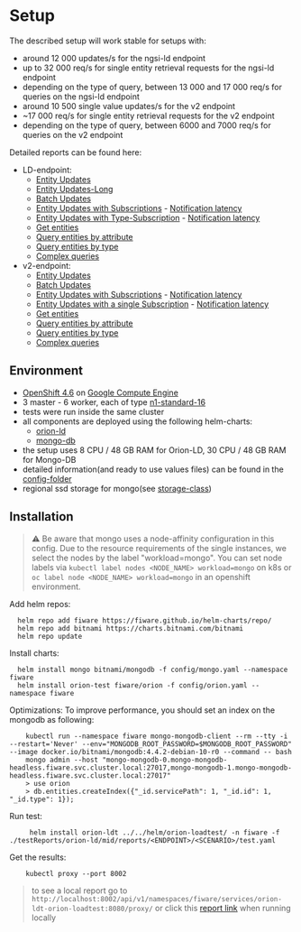 # Setup

The described setup will work stable for setups with:

-   around 12 000 updates/s for the ngsi-ld endpoint
-   up to 32 000 req/s for single entity retrieval requests for the ngsi-ld endpoint
-   depending on the type of query, between 13 000 and 17 000 req/s for queries on the ngsi-ld endpoint
-   around 10 500 single value updates/s for the v2 endpoint
-   ~17 000 req/s for single entity retrieval requests for the v2 endpoint
-   depending on the type of query, between 6000 and 7000 req/s for queries on the v2 endpoint

Detailed reports can be found here:

-   LD-endpoint:
    -   [Entity Updates](https://fiware.github.io/load-tests/testReports/orion-ld/mid/reports/ld/EntityUpdateSimulation/gatling-report.html)
    -   [Entity Updates-Long](https://fiware.github.io/load-tests/testReports/orion-ld/mid/reports/ld/EntityUpdateSimulationLong/gatling-report.html)
    -   [Batch Updates](https://fiware.github.io/load-tests/testReports/orion-ld/mid/reports/ld/BatchUpdateSimulation/gatling-report.html)
    -   [Entity Updates with Subscriptions](https://fiware.github.io/load-tests/testReports/orion-ld/mid/reports/ld/EntityUpdateWithSubscriptionSimulation/gatling-report.html) -
        [Notification latency](reports/ld/EntityUpdateWithSubscriptionSimulation/grafana-report.png)
    -   [Entity Updates with Type-Subscription](https://fiware.github.io/load-tests/testReports/orion-ld/mid/reports/ld/EntityUpdateWithTypeSubscriptionSimulation/gatling-report.html) -
        [Notification latency](reports/ld/EntityUpdateWithTypeSubscriptionSimulation/grafana-report.png)
    -   [Get entities](https://fiware.github.io/load-tests/testReports/orion-ld/mid/reports/ld/GetSingleEntitiesSimulation/gatling-report.html)
    -   [Query entities by attribute](https://fiware.github.io/load-tests/testReports/orion-ld/mid/reports/ld/QueryEntitiesByAttributeSimulation/gatling-report.html)
    -   [Query entities by type](https://fiware.github.io/load-tests/testReports/orion-ld/mid/reports/ld/QueryEntitiesByTypeSimulation/gatling-report.html)
    -   [Complex queries](https://fiware.github.io/load-tests/testReports/orion-ld/mid/reports/ld/ComplexQueryEntitiesByAttributeSimulation/gatling-report.html)
-   v2-endpoint:
    -   [Entity Updates](https://fiware.github.io/load-tests/testReports/orion-ld/mid/reports/v2/EntityUpdateSimulation/gatling-report.html)
    -   [Batch Updates](https://fiware.github.io/load-tests/testReports/orion-ld/mid/reports/v2/BatchUpdateSimulation/gatling-report.html)
    -   [Entity Updates with Subscriptions](https://fiware.github.io/load-tests/testReports/orion-ld/mid/reports/v2/EntityUpdateWithSubscriptionSimulation/gatling-report.html) -
        [Notification latency](reports/v2/EntityUpdateWithSubscriptionSimulation/grafana-report.png)
    -   [Entity Updates with a single Subscription](https://fiware.github.io/load-tests/testReports/orion-ld/mid/reports/v2/EntityUpdateWithSingleSubscriptionSimulation/gatling-report.html) -
        [Notification latency](reports/v2/EntityUpdateWithSingleSubscriptionSimulation/grafana-report.png)
    -   [Get entities](https://fiware.github.io/load-tests/testReports/orion-ld/mid/reports/v2/GetSingleEntitiesSimulation/gatling-report.html)
    -   [Query entities by attribute](https://fiware.github.io/load-tests/testReports/orion-ld/mid/reports/v2/QueryEntitiesByAttributeSimulation/gatling-report.html)
    -   [Query entities by type](https://fiware.github.io/load-tests/testReports/orion-ld/mid/reports/v2/QueryEntitiesByTypeSimulation/gatling-report.html)
    -   [Complex queries](https://fiware.github.io/load-tests/testReports/orion-ld/mid/reports/v2/ComplexQueryEntitiesByAttributeSimulation/gatling-report.html)

## Environment

-   [OpenShift 4.6](https://docs.openshift.com/container-platform/4.6/welcome/index.html) on
    [Google Compute Engine](https://cloud.google.com/compute)
-   3 master - 6 worker, each of type [n1-standard-16](https://cloud.google.com/compute/docs/machine-types)
-   tests were run inside the same cluster
-   all components are deployed using the following helm-charts:
    -   [orion-ld](https://github.com/FIWARE/helm-charts/tree/main/charts/orion)
    -   [mongo-db](https://github.com/bitnami/charts/tree/master/bitnami/mongodb)
-   the setup uses 8 CPU / 48 GB RAM for Orion-LD, 30 CPU / 48 GB RAM for Mongo-DB
-   detailed information(and ready to use values files) can be found in the [config-folder](config)
-   regional ssd storage for mongo(see [storage-class](config/storage-class.yaml))

## Installation

> :warning: Be aware that mongo uses a node-affinity configuration in this config. Due to the resource requirements of
> the single instances, we select the nodes by the label "workload=mongo". You can set node labels via
> `kubectl label nodes <NODE_NAME> workload=mongo` on k8s or `oc label node <NODE_NAME> workload=mongo` in an openshift
> environment.

Add helm repos:

```console
  helm repo add fiware https://fiware.github.io/helm-charts/repo/
  helm repo add bitnami https://charts.bitnami.com/bitnami
  helm repo update
```

Install charts:

```console
  helm install mongo bitnami/mongodb -f config/mongo.yaml --namespace fiware
  helm install orion-test fiware/orion -f config/orion.yaml --namespace fiware
```

Optimizations: To improve performance, you should set an index on the mongodb as following:

```console
    kubectl run --namespace fiware mongo-mongodb-client --rm --tty -i --restart='Never' --env="MONGODB_ROOT_PASSWORD=$MONGODB_ROOT_PASSWORD" --image docker.io/bitnami/mongodb:4.4.2-debian-10-r0 --command -- bash
    mongo admin --host "mongo-mongodb-0.mongo-mongodb-headless.fiware.svc.cluster.local:27017,mongo-mongodb-1.mongo-mongodb-headless.fiware.svc.cluster.local:27017"
    > use orion
    > db.entities.createIndex({"_id.servicePath": 1, "_id.id": 1, "_id.type": 1});
```

Run test:

```console
     helm install orion-ldt ../../helm/orion-loadtest/ -n fiware -f ./testReports/orion-ld/mid/reports/<ENDPOINT>/<SCENARIO>/test.yaml
```

Get the results:

```console
    kubectl proxy --port 8002
```

> to see a local report go to
> `http://localhost:8002/api/v1/namespaces/fiware/services/orion-ldt-orion-loadtest:8080/proxy/` or click this
> [report link](http://localhost:8002/api/v1/namespaces/fiware/services/orion-ldt-orion-loadtest:8080/proxy/) when
> running locally
